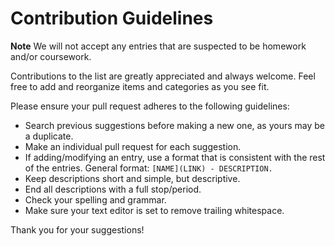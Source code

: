 # Contribution Guidelines

**Note** We will not accept any entries that are suspected to be homework and/or coursework.

Contributions to the list are greatly appreciated and always welcome. Feel free to add and reorganize items and categories as you see fit.

Please ensure your pull request adheres to the following guidelines:

-   Search previous suggestions before making a new one, as yours may be a duplicate.
-   Make an individual pull request for each suggestion.
-   If adding/modifying an entry, use a format that is consistent with the rest of the entries. General format:
    `[NAME](LINK) - DESCRIPTION.`
-   Keep descriptions short and simple, but descriptive.
-   End all descriptions with a full stop/period.
-   Check your spelling and grammar.
-   Make sure your text editor is set to remove trailing whitespace.

Thank you for your suggestions!
